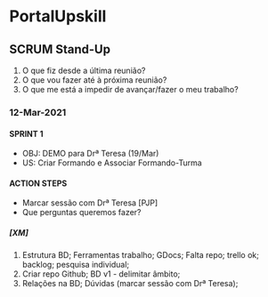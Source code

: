 # PortalUpskill
## SCRUM Stand-Up
1. O que fiz desde a última reunião?
2. O que vou fazer até à próxima reunião?
3. O que me está a impedir de avançar/fazer o meu trabalho?

### 12-Mar-2021

#### SPRINT 1
- OBJ: DEMO para Drª Teresa (19/Mar)
- US:  Criar Formando e Associar Formando-Turma

#### ACTION STEPS
- Marcar sessão com Drª Teresa [PJP]
- Que perguntas queremos fazer?

##### [XM]
1. Estrutura BD; Ferramentas trabalho; GDocs; Falta repo; trello ok; backlog; pesquisa individual;
2. Criar repo Github; BD v1 - delimitar âmbito; 
3. Relações na BD; Dúvidas (marcar sessão com Drª Teresa);
